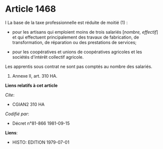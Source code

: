 # Article 1468

I  La base de la taxe professionnelle est réduite de moitié (1) :

- pour les artisans qui emploient moins de trois salariés [*nombre, effectif*] et qui effectuent principalement des travaux
de fabrication, de transformation, de réparation ou des prestations de services;

- pour les coopératives et unions de coopératives agricoles et les sociétés d'intérêt collectif agricole.

Les apprentis sous contrat ne sont pas comptés au nombre des salariés.

1)  Annexe II, art. 310 HA.

**Liens relatifs à cet article**

_Cite_:

  - CGIAN2 310 HA

_Codifié par_:

  - Décret n°81-866 1981-09-15

**Liens**:

  - HISTO: EDITION 1979-07-01
